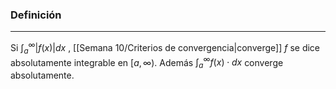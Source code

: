 ### Definición
---
Si $\int_a^\infty |f(x)|dx$ , [[Semana 10/Criterios de convergencia|converge]] $f$ se dice absolutamente integrable en $[a, \infty)$. Además $\int_a^\infty f(x) \cdot dx$ converge absolutamente.